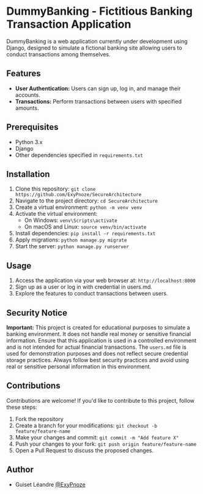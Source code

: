 # DummyBanking - Fictitious Banking Transaction Application

DummyBanking is a web application currently under development using Django, designed to simulate a fictional banking site allowing users to conduct transactions among themselves.

## Features

- **User Authentication:** Users can sign up, log in, and manage their accounts.
- **Transactions:** Perform transactions between users with specified amounts.

## Prerequisites

- Python 3.x
- Django
- Other dependencies specified in `requirements.txt`

## Installation

1. Clone this repository: `git clone https://github.com/ExyPnoze/SecureArchitecture`
2. Navigate to the project directory: `cd SecureArchitecture`
3. Create a virtual environment: `python -m venv venv`
4. Activate the virtual environment:
   - On Windows: `venv\Scripts\activate`
   - On macOS and Linux: `source venv/bin/activate`
5. Install dependencies: `pip install -r requirements.txt`
6. Apply migrations: `python manage.py migrate`
7. Start the server: `python manage.py runserver`

## Usage

1. Access the application via your web browser at: `http://localhost:8000`
2. Sign up as a user or log in with credential in users.md.
3. Explore the features to conduct transactions between users.

## Security Notice

**Important:** This project is created for educational purposes to simulate a banking environment. It does not handle real money or sensitive financial information. Ensure that this application is used in a controlled environment and is not intended for actual financial transactions. The `users.md` file is used for demonstration purposes and does not reflect secure credential storage practices. Always follow best security practices and avoid using real or sensitive personal information in this environment.

## Contributions

Contributions are welcome! If you'd like to contribute to this project, follow these steps:

1. Fork the repository
2. Create a branch for your modifications: `git checkout -b feature/feature-name`
3. Make your changes and commit: `git commit -m "Add feature X"`
4. Push your changes to your fork: `git push origin feature/feature-name`
5. Open a Pull Request to discuss the proposed changes.

## Author

- Guiset Léandre [@ExyPnoze](https://github.com/ExyPnoze)
